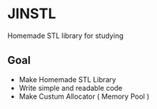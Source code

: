 # JINSTL

Homemade STL library for studying

## Goal

- Make Homemade STL Library          
- Write simple and readable code        
- Make Custum Allocator ( Memory Pool )      